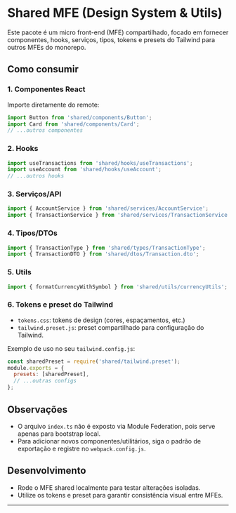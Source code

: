# Shared MFE (Design System & Utils)

Este pacote é um micro front-end (MFE) compartilhado, focado em fornecer componentes, hooks, serviços, tipos, tokens e presets do Tailwind para outros MFEs do monorepo.

## Como consumir

### 1. Componentes React
Importe diretamente do remote:
```js
import Button from 'shared/components/Button';
import Card from 'shared/components/Card';
// ...outros componentes
```

### 2. Hooks
```js
import useTransactions from 'shared/hooks/useTransactions';
import useAccount from 'shared/hooks/useAccount';
// ...outros hooks
```

### 3. Serviços/API
```js
import { AccountService } from 'shared/services/AccountService';
import { TransactionService } from 'shared/services/TransactionService';
```

### 4. Tipos/DTOs
```js
import { TransactionType } from 'shared/types/TransactionType';
import { TransactionDTO } from 'shared/dtos/Transaction.dto';
```

### 5. Utils
```js
import { formatCurrencyWithSymbol } from 'shared/utils/currencyUtils';
```

### 6. Tokens e preset do Tailwind
- `tokens.css`: tokens de design (cores, espaçamentos, etc.)
- `tailwind.preset.js`: preset compartilhado para configuração do Tailwind.

Exemplo de uso no seu `tailwind.config.js`:
```js
const sharedPreset = require('shared/tailwind.preset');
module.exports = {
  presets: [sharedPreset],
  // ...outras configs
};
```

## Observações
- O arquivo `index.ts` não é exposto via Module Federation, pois serve apenas para bootstrap local.
- Para adicionar novos componentes/utilitários, siga o padrão de exportação e registre no `webpack.config.js`.

## Desenvolvimento
- Rode o MFE shared localmente para testar alterações isoladas.
- Utilize os tokens e preset para garantir consistência visual entre MFEs.

---